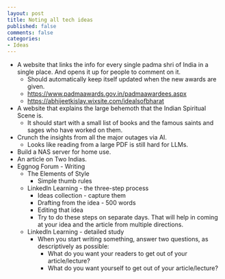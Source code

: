 ```yaml
---
layout: post
title: Noting all tech ideas
published: false
comments: false
categories: 
- Ideas
---
```


* A website that links the info for every single padma shri of India in a single place. And opens it up for people to comment on it.
  * Should automatically keep itself updated when the new awards are given.
  * https://www.padmaawards.gov.in/padmaawardees.aspx
  * https://abhijeetkislay.wixsite.com/idealsofbharat
* A website that explains the large behemoth that the Indian Spiritual Scene is.
  * It should start with a small list of books and the famous saints and sages who have worked on them.
* Crunch the insights from all the major outages via AI.
  * Looks like reading from a large PDF is still hard for LLMs.
* Build a NAS server for home use.
* An article on Two Indias.
* Eggnog Forum - Writing
  * The Elements of Style
      *  Simple thumb rules
  * LinkedIn Learning - the three-step process
      * Ideas collection - capture them
      * Drafting from the idea - 500 words
      * Editing that idea
      * Try to do these steps on separate days. That will help in coming at your idea and the article from multiple directions.
  * LinkedIn Learning - detailed study
      * When you start writing something, answer two questions, as descriptively as possible:
        * What do you want your readers to get out of your article/lecture?
        * What do you want yourself to get out of your article/lecture?
